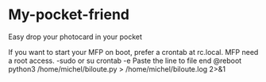 # My-pocket-friend
Easy drop your photocard in your pocket

If you want to start your MFP on boot, prefer a crontab at rc.local.
MFP need a root access.
-sudo or su crontab -e
Paste the line to file end
@reboot python3 /home/michel/biloute.py > /home/michel/biloute.log 2>&1
